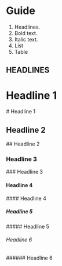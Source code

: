 # Guide

1. Headlines.
2. Bold text.
3. Italic text.
4. List
5. Table


## **HEADLINES**

# Headline 1
\# Headline 1

## Headline 2
\## Headline 2

### Headline 3
\### Headline 3

#### Headline 4
\#### Headline 4

##### Headline 5
\##### Headline 5

###### Headline 6
\###### Headline 6


